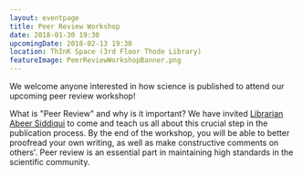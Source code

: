 ```yaml
---
layout: eventpage
title: Peer Review Workshop
date: 2018-01-30 19:30
upcomingDate: 2018-02-13 19:30
location: ThInK Space (3rd Floor Thode Library)
featureImage: PeerReviewWorkshopBanner.png
---
```

We welcome anyone interested in how science is published to attend our upcoming peer review workshop!

What is "Peer Review" and why is it important? We have invited [Librarian Abeer Siddiqui](https://library.mcmaster.ca/contact/siddiqui-abeer) to come and teach us all about this crucial step in the publication process. By the end of the workshop, you will be able to better proofread your own writing, as well as make constructive comments on others'. Peer review is an essential part in maintaining high standards in the scientific community.
